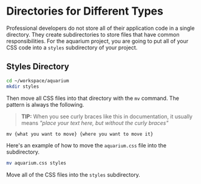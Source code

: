 # Directories for Different Types

Professional developers do not store all of their application code in a single directory. They create subdirectories to store files that have common responsibilities. For the aquarium project, you are going to put all of your CSS code into a `styles` subdirectory of your project.

## Styles Directory

```sh
cd ~/workspace/aquarium
mkdir styles
```

Then move all CSS files into that directory with the `mv` command. The pattern is always the following.

> **TIP:** When you see curly braces like this in documentation, it usually means _"place your text here, but without the curly braces"_

```html
mv {what you want to move} {where you want to move it}
```

Here's an example of how to move the `aquarium.css` file into the subdirectory.

```sh
mv aquarium.css styles
```

Move all of the CSS files into the `styles` subdirectory.